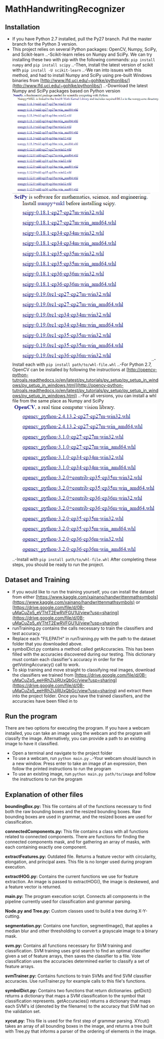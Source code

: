 # MathHandwritingRecognizer

## Installation

- If you have Python 2.7 installed, pull the Py27 branch. Pull the master branch for the Python 3 version.
- This project relies on several Python packages: OpenCV, Numpy, SciPy, and Scikit-learn
..-Scikit-learn relies on Numpy and SciPy. We can try installing these two with pip with the following commands:
    `pip install numpy` and `pip install scipy`
..-Then, install the latest version of scikit with `pip install -U scikit-learn`
..-We ran into issues with this method, and had to install Numpy and SciPy using pre-built Windows binaries from [http://www.lfd.uci.edu/~gohlke/pythonlibs/](http://www.lfd.uci.edu/~gohlke/pythonlibs/)
..-Download the latest Numpy and SciPy packages based on Python version ![Numpy](https://github.com/greenjm/MathHandwritingRecognizer/blob/master/images/numpy.PNG "Numpy package")![SciPy](https://github.com/greenjm/MathHandwritingRecognizer/blob/master/images/scipy.PNG "SciPy package")
..-Install each with `pip install path/to/whl-file.whl`
..-For Python 2.7, OpenCV can be installed by following the instructions at [http://opencv-python-tutroals.readthedocs.io/en/latest/py_tutorials/py_setup/py_setup_in_windows/py_setup_in_windows.html](http://opencv-python-tutroals.readthedocs.io/en/latest/py_tutorials/py_setup/py_setup_in_windows/py_setup_in_windows.html)
..-For all versions, you can install a whl file from the same place as Numpy and SciPy ![OpenCV](https://github.com/greenjm/MathHandwritingRecognizer/blob/master/images/opencv.PNG "OpenCV package")
..-Install with `pip install path/to/whl-file.whl`
After completing these steps, you should be ready to run the project.

## Dataset and Training

- If you would like to run the training yourself, you can install the dataset from either [https://www.kaggle.com/xainano/handwrittenmathsymbols](https://www.kaggle.com/xainano/handwrittenmathsymbols) or [https://drive.google.com/file/d/0B-uMaCuZp5_eVThtT2EwRVFGU1U/view?usp=sharing](https://drive.google.com/file/d/0B-uMaCuZp5_eVThtT2EwRVFGU1U/view?usp=sharing)
- runTraining.py contains the calls necessary to train the classifiers and test accuracy.
- Replace each "FILEPATH" in runTraining.py with the path to the dataset folder that you downloaded above.
- symbolDict.py contains a method called getAccuracies. This has been filled with the accuracies discovered during our testing. This dictionary must contain each classifier's accuracy in order for the getVotingAccuracy() call to work.
- To skip training and move straight to classifying real images, download the classifiers we trained from [https://drive.google.com/file/d/0B-uMaCuZp5_eeHRhZjJjRUxQbGc/view?usp=sharing](https://drive.google.com/file/d/0B-uMaCuZp5_eeHRhZjJjRUxQbGc/view?usp=sharing) and extract them into the project folder.
Once you have the trained classifiers, and the accuracies have been filled in to 

## Run the program

There are two options for executing the program. If you have a webcam installed, you can take an image using the webcam and the program will classify the image. Alternatively, you can provide a path to an existing image to have it classified.

- Open a terminal and navigate to the project folder
- To use a webcam, run `python main.py`
..-Your webcam should launch in a new window. Press enter to take an image of an expression, then follow the printed instructions to run the program
- To use an existing image, run `python main.py path/to/image` and follow the instructions to run the program

## Explanation of other files

**boundingBox.py:**
This file contains all of the functions necessary to find both the raw bounding boxes and the resized bounding boxes. Raw bounding boxes are used in grammar, and the resized boxes are used for classification.

**connectedComponents.py:**
This file contains a class with all functions related to connected components. There are functions for finding the connected components mask, and for gathering an array of masks, with each containing exactly one component.

**extractFeatures.py:**
Outdated file. Returns a feature vector with circularity, elongation, and principal axes. This file is no longer used during program execution.

**extractHOG.py:**
Contains the current functions we use for feature extraction. An image is passed to extractHOG(), the image is deskewed, and a feature vector is returned.

**main.py:**
The program execution script. Connects all components in the pipeline currently used for classification and grammar parsing.

**Node.py and Tree.py:**
Custom classes used to build a tree during X-Y-cutting.

**segmentation.py:**
Contains one function, segmentImage(), that applies a median blur and other thresholding to convert a grayscale image to a binary mask.

**svm.py:**
Contains all functions necessary for SVM training and classification. SVM training uses grid search to find an optimal classifier given a set of feature arrays, then saves the classifier to a file. Vote classification uses the accuracies determined earlier to classify a set of feature arrays.

**svmTrainer.py:**
Contains functions to train SVMs and find SVM classifier accuracies. Use runTrainer.py for example calls to this file's functions.

**symbolDict.py:**
Contains two functions that return dictionaries. getDict() returns a dictionary that maps a SVM classification to the symbol that classification represents. getAccuracies() returns a dictionary that maps each SVM's id (denoted by the filename) to the accuracy that SVM had on the validation set.

**xycut.py:**
This file is used for the first step of grammar parsing. XYcut() takes an array of all bounding boxes in the image, and returns a tree built with Tree.py that informs a parser of the ordering of elements in the image.
